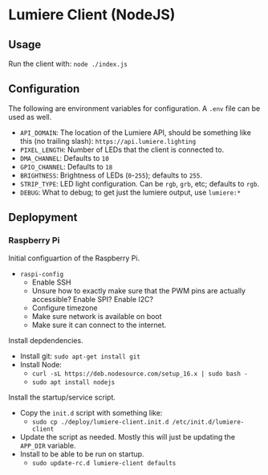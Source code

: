 # Lumiere Client (NodeJS)


## Usage

Run the client with: `node ./index.js`

## Configuration

The following are environment variables for configuration.  A `.env` file can be used as well.

- `API_DOMAIN`: The location of the Lumiere API, should be something like this (no trailing slash): `https://api.lumiere.lighting`
- `PIXEL_LENGTH`: Number of LEDs that the client is connected to.
- `DMA_CHANNEL`: Defaults to `10`
- `GPIO_CHANNEL`: Defaults to `18`
- `BRIGHTNESS`: Brightness of LEDs (`0`-`255`); defaults to `255`.
- `STRIP_TYPE`: LED light configuration.  Can be `rgb`, `grb`, etc; defaults to `rgb`.
- `DEBUG`: What to debug; to get just the lumiere output, use `lumiere:*`

## Deplopyment

### Raspberry Pi

Initial configuartion of the Raspberry Pi.

- `raspi-config`
  - Enable SSH
  - Unsure how to exactly make sure that the PWM pins are actually accessible? Enable SPI? Enable I2C?
  - Configure timezone
  - Make sure network is available on boot
  - Make sure it can connect to the internet.

Install depdendencies.

- Install git: `sudo apt-get install git`
- Install Node:
  - `curl -sL https://deb.nodesource.com/setup_16.x | sudo bash -`
  - `sudo apt install nodejs`

Install the startup/service script.

- Copy the `init.d` script with something like:
   - `sudo cp ./deploy/lumiere-client.init.d /etc/init.d/lumiere-client`
- Update the script as needed.  Mostly this will just be updating the `APP_DIR` variable.
- Install to be able to be run on startup.
   - `sudo update-rc.d lumiere-client defaults`